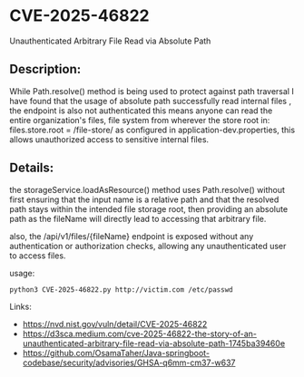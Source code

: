 # CVE-2025-46822
 Unauthenticated Arbitrary File Read via Absolute Path 

 ## Description:
While Path.resolve() method is being used to protect against path traversal I have found that the usage of absolute path successfully read internal files , the endpoint is also not authenticated this means anyone can read the entire organization's files, file system from wherever the store root in: files.store.root = /file-store/ as configured in application-dev.properties, this allows unauthorized access to sensitive internal files.

## Details:
the storageService.loadAsResource() method uses Path.resolve() without first ensuring that the input name is a relative path and that the resolved path stays within the intended file storage root, then providing an absolute path as the fileName will directly lead to accessing that arbitrary file.

also, the /api/v1/files/{fileName} endpoint is exposed without any authentication or authorization checks, allowing any unauthenticated user to access files.

usage:

```
python3 CVE-2025-46822.py http://victim.com /etc/passwd
```

Links:
- https://nvd.nist.gov/vuln/detail/CVE-2025-46822
- https://d3sca.medium.com/cve-2025-46822-the-story-of-an-unauthenticated-arbitrary-file-read-via-absolute-path-1745ba39460e
- https://github.com/OsamaTaher/Java-springboot-codebase/security/advisories/GHSA-q6mm-cm37-w637
